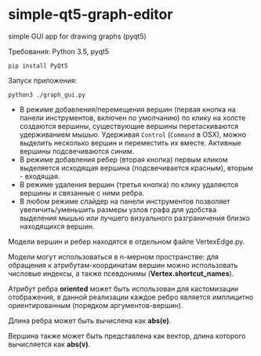 # simple-qt5-graph-editor
simple GUI app for drawing graphs (pyqt5)

Требования: Python 3.5, pyqt5
```
pip install PyQt5
```

Запуск приложения: 
```
python3 ./graph_gui.py
```

- В режиме добавления/перемещения вершин (первая кнопка на панели инструментов, включен по умолчанию) по клику на холсте создаются вершины, существующие вершины перетаскиваются удерживанием мышью. Удерживая ```Control``` (```Command``` в OSX), можно выделить несколько вершин и переместить их вместе. Активные вершины подсвечиваются синим.
- В режиме добавления ребер (вторая кнопка) первым кликом выделяется исходящая вершина (подсвечивается красным), вторым - входящая. 
- В режиме удаления вершин (третья кнопка) по клику удаляются вершины и связанные с ними ребра.
- В любом режиме слайдер на панели инструментов позволяет увеличить/уменьшить размеры узлов графа для удобства выделения мышью или лучшего визуального разграничения близко находящихся вершин.

Модели вершин и ребер находятся в отдельном файле VertexEdge.py.

Модели могут использоваться в n-мерном пространстве: для обращения к атрибутам-координатам вершин можно использовать числовые индексы, а также псевдонимы (**Vertex.shortcut_names**).

Атрибут ребра **oriented** может быть использован для кастомизации отображения, в данной реализации каждое ребро является имплицитно ориентированным (порядком аргументов-вершин).

Длина ребра может быть вычислена как **abs(e)**.

Вершина также может быть представлена как вектор, длина которого вычисляется как **abs(v)**.


